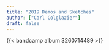 ```yaml
---
title: "2019 Demos and Sketches"
author: ["Carl Colglazier"]
draft: false
---
```


{{< bandcamp album 3260714489 >}}